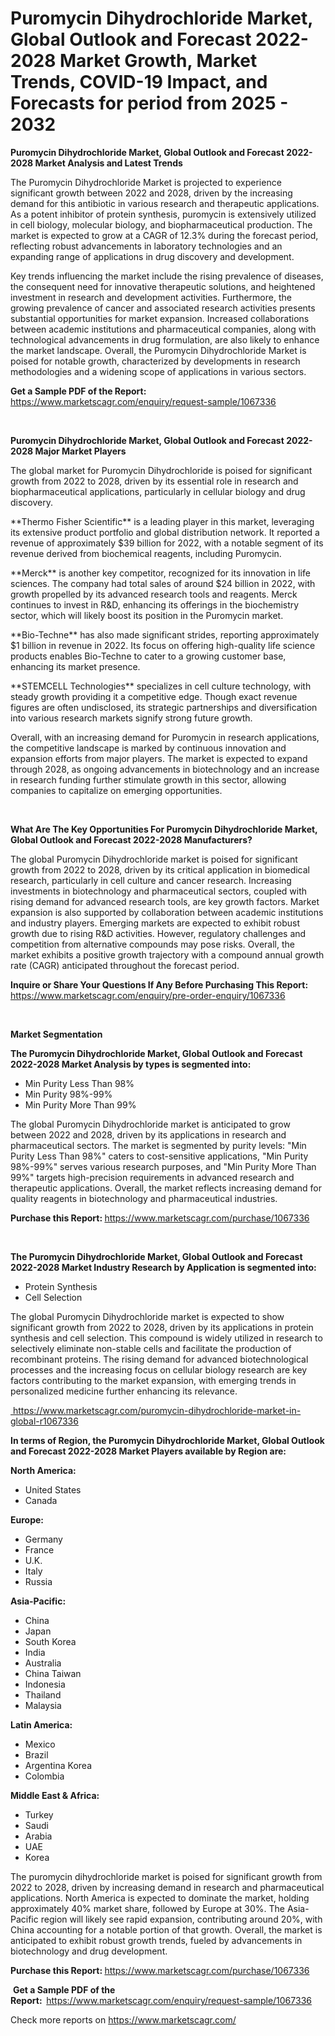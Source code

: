 <p><h1>Puromycin Dihydrochloride Market, Global Outlook and Forecast 2022-2028 Market Growth, Market Trends, COVID-19 Impact, and Forecasts for period from 2025 - 2032</h1></p><p><strong>Puromycin Dihydrochloride Market, Global Outlook and Forecast 2022-2028 Market Analysis and Latest Trends</strong></p>
<p><p>The Puromycin Dihydrochloride Market is projected to experience significant growth between 2022 and 2028, driven by the increasing demand for this antibiotic in various research and therapeutic applications. As a potent inhibitor of protein synthesis, puromycin is extensively utilized in cell biology, molecular biology, and biopharmaceutical production. The market is expected to grow at a CAGR of 12.3% during the forecast period, reflecting robust advancements in laboratory technologies and an expanding range of applications in drug discovery and development.</p><p>Key trends influencing the market include the rising prevalence of diseases, the consequent need for innovative therapeutic solutions, and heightened investment in research and development activities. Furthermore, the growing prevalence of cancer and associated research activities presents substantial opportunities for market expansion. Increased collaborations between academic institutions and pharmaceutical companies, along with technological advancements in drug formulation, are also likely to enhance the market landscape. Overall, the Puromycin Dihydrochloride Market is poised for notable growth, characterized by developments in research methodologies and a widening scope of applications in various sectors.</p></p>
<p><strong>Get a Sample PDF of the Report:&nbsp;</strong> <a href="https://www.marketscagr.com/enquiry/request-sample/1067336?utm_campaign=3098&utm_medium=2&utm_source=Github&utm_content=ia&utm_term=21032025&utm_id=puromycin-dihydrochloride-market-global-outlook-and-forecast-2022-2028">https://www.marketscagr.com/enquiry/request-sample/1067336</a></p>
<p>&nbsp;</p>
<p><strong>Puromycin Dihydrochloride Market, Global Outlook and Forecast 2022-2028 Major Market Players</strong></p>
<p><p>The global market for Puromycin Dihydrochloride is poised for significant growth from 2022 to 2028, driven by its essential role in research and biopharmaceutical applications, particularly in cellular biology and drug discovery.</p><p>**Thermo Fisher Scientific** is a leading player in this market, leveraging its extensive product portfolio and global distribution network. It reported a revenue of approximately $39 billion for 2022, with a notable segment of its revenue derived from biochemical reagents, including Puromycin.</p><p>**Merck** is another key competitor, recognized for its innovation in life sciences. The company had total sales of around $24 billion in 2022, with growth propelled by its advanced research tools and reagents. Merck continues to invest in R&D, enhancing its offerings in the biochemistry sector, which will likely boost its position in the Puromycin market.</p><p>**Bio-Techne** has also made significant strides, reporting approximately $1 billion in revenue in 2022. Its focus on offering high-quality life science products enables Bio-Techne to cater to a growing customer base, enhancing its market presence.</p><p>**STEMCELL Technologies** specializes in cell culture technology, with steady growth providing it a competitive edge. Though exact revenue figures are often undisclosed, its strategic partnerships and diversification into various research markets signify strong future growth.</p><p>Overall, with an increasing demand for Puromycin in research applications, the competitive landscape is marked by continuous innovation and expansion efforts from major players. The market is expected to expand through 2028, as ongoing advancements in biotechnology and an increase in research funding further stimulate growth in this sector, allowing companies to capitalize on emerging opportunities.</p></p>
<p>&nbsp;</p>
<p><strong>What Are The Key Opportunities For Puromycin Dihydrochloride Market, Global Outlook and Forecast 2022-2028 Manufacturers?</strong></p>
<p><p>The global Puromycin Dihydrochloride market is poised for significant growth from 2022 to 2028, driven by its critical application in biomedical research, particularly in cell culture and cancer research. Increasing investments in biotechnology and pharmaceutical sectors, coupled with rising demand for advanced research tools, are key growth factors. Market expansion is also supported by collaboration between academic institutions and industry players. Emerging markets are expected to exhibit robust growth due to rising R&D activities. However, regulatory challenges and competition from alternative compounds may pose risks. Overall, the market exhibits a positive growth trajectory with a compound annual growth rate (CAGR) anticipated throughout the forecast period.</p></p>
<p><strong>Inquire or Share Your Questions If Any Before Purchasing This Report:</strong> <a href="https://www.marketscagr.com/enquiry/pre-order-enquiry/1067336?utm_campaign=3098&utm_medium=2&utm_source=Github&utm_content=ia&utm_term=21032025&utm_id=puromycin-dihydrochloride-market-global-outlook-and-forecast-2022-2028">https://www.marketscagr.com/enquiry/pre-order-enquiry/1067336</a></p>
<p>&nbsp;</p>
<p><strong>Market Segmentation</strong></p>
<p><strong>The Puromycin Dihydrochloride Market, Global Outlook and Forecast 2022-2028 Market Analysis by types is segmented into:</strong></p>
<p><ul><li>Min Purity Less Than 98%</li><li>Min Purity 98%-99%</li><li>Min Purity More Than 99%</li></ul></p>
<p><p>The global Puromycin Dihydrochloride market is anticipated to grow between 2022 and 2028, driven by its applications in research and pharmaceutical sectors. The market is segmented by purity levels: "Min Purity Less Than 98%" caters to cost-sensitive applications, "Min Purity 98%-99%" serves various research purposes, and "Min Purity More Than 99%" targets high-precision requirements in advanced research and therapeutic applications. Overall, the market reflects increasing demand for quality reagents in biotechnology and pharmaceutical industries.</p></p>
<p><strong>Purchase this Report:&nbsp;</strong><a href="https://www.marketscagr.com/purchase/1067336?utm_campaign=3098&utm_medium=2&utm_source=Github&utm_content=ia&utm_term=21032025&utm_id=puromycin-dihydrochloride-market-global-outlook-and-forecast-2022-2028">https://www.marketscagr.com/purchase/1067336</a></p>
<p>&nbsp;</p>
<p><strong>The Puromycin Dihydrochloride Market, Global Outlook and Forecast 2022-2028 Market Industry Research by Application is segmented into:</strong></p>
<p><ul><li>Protein Synthesis</li><li>Cell Selection</li></ul></p>
<p><p>The global Puromycin Dihydrochloride market is expected to show significant growth from 2022 to 2028, driven by its applications in protein synthesis and cell selection. This compound is widely utilized in research to selectively eliminate non-stable cells and facilitate the production of recombinant proteins. The rising demand for advanced biotechnological processes and the increasing focus on cellular biology research are key factors contributing to the market expansion, with emerging trends in personalized medicine further enhancing its relevance.</p></p>
<p><a href="https://www.marketscagr.com/puromycin-dihydrochloride-market-in-global-r1067336?utm_campaign=3098&utm_medium=2&utm_source=Github&utm_content=ia&utm_term=21032025&utm_id=puromycin-dihydrochloride-market-global-outlook-and-forecast-2022-2028">&nbsp;https://www.marketscagr.com/puromycin-dihydrochloride-market-in-global-r1067336</a></p>
<p><strong>In terms of Region, the Puromycin Dihydrochloride Market, Global Outlook and Forecast 2022-2028 Market Players available by Region are:</strong></p>
<p>
    <p> <strong> North America: </strong>
        <ul>
            <li>United States</li>
            <li>Canada</li>
        </ul>
        </p> 
    <p> <strong> Europe: </strong>
        <ul>
            <li>Germany</li>
            <li>France</li>
            <li>U.K.</li>
            <li>Italy</li>
            <li>Russia</li>
        </ul>
        </p> 
    <p> <strong> Asia-Pacific: </strong>
        <ul>
            <li>China</li>
            <li>Japan</li>
            <li>South Korea</li>
            <li>India</li>
            <li>Australia</li>
            <li>China Taiwan</li>
            <li>Indonesia</li>
            <li>Thailand</li>
            <li>Malaysia</li>
        </ul>
        </p> 
    <p> <strong> Latin America: </strong>
        <ul>
            <li>Mexico</li>
            <li>Brazil</li>
            <li>Argentina Korea</li>
            <li>Colombia</li>
        </ul>
        </p> 
    <p> <strong> Middle East & Africa: </strong>
        <ul>
            <li>Turkey</li>
            <li>Saudi</li>
            <li>Arabia</li>
            <li>UAE</li>
            <li>Korea</li>
        </ul>
    </p>
    </p>
<p><p>The puromycin dihydrochloride market is poised for significant growth from 2022 to 2028, driven by increasing demand in research and pharmaceutical applications. North America is expected to dominate the market, holding approximately 40% market share, followed by Europe at 30%. The Asia-Pacific region will likely see rapid expansion, contributing around 20%, with China accounting for a notable portion of that growth. Overall, the market is anticipated to exhibit robust growth trends, fueled by advancements in biotechnology and drug development.</p></p>
<p><strong>Purchase this Report: </strong><a href="https://www.marketscagr.com/purchase/1067336?utm_campaign=3098&utm_medium=2&utm_source=Github&utm_content=ia&utm_term=21032025&utm_id=puromycin-dihydrochloride-market-global-outlook-and-forecast-2022-2028">https://www.marketscagr.com/purchase/1067336</a></p>
<p>&nbsp;<strong>Get a Sample PDF of the Report:&nbsp;&nbsp;</strong><a href="https://www.marketscagr.com/enquiry/request-sample/1067336?utm_campaign=3098&utm_medium=2&utm_source=Github&utm_content=ia&utm_term=21032025&utm_id=puromycin-dihydrochloride-market-global-outlook-and-forecast-2022-2028">https://www.marketscagr.com/enquiry/request-sample/1067336</a></p>
<p><strong></strong></p>
<p>Check more reports on <a href="https://www.marketscagr.com/?utm_campaign=3098&utm_medium=2&utm_source=Github&utm_content=ia&utm_term=21032025&utm_id=puromycin-dihydrochloride-market-global-outlook-and-forecast-2022-2028">https://www.marketscagr.com/</a></p>